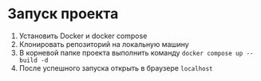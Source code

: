 # Запуск проекта
1. Установить Docker и docker compose
2. Клонировать репозиторий на локальную машину
3. В корневой папке проекта выполнить команду ```docker compose up --build -d```
4. После успешного запуска открыть в браузере ```localhost```
